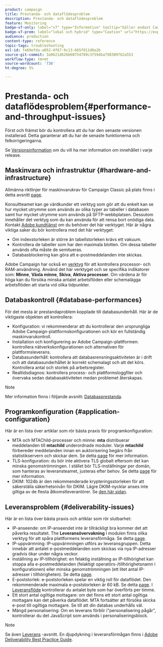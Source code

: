 ```yaml
---
product: campaign
title: Prestanda- och dataflödesproblem
description: Prestanda- och dataflödesproblem
feature: Monitoring
badge-v7-only: label="v7" type="Informative" tooltip="Gäller endast Campaign Classic v7"
badge-v7-prem: label="lokal och hybrid" type="Caution" url="https://experienceleague.adobe.com/docs/campaign-classic/using/installing-campaign-classic/architecture-and-hosting-models/hosting-models-lp/hosting-models.html?lang=sv" tooltip="Gäller endast lokala och hybrida driftsättningar"
audience: production
content-type: reference
topic-tags: troubleshooting
exl-id: fe69efda-a052-4f67-9c13-665f011d0a2b
source-git-commit: 3a9b21d626b60754789c3f594ba798309f62a553
workflow-type: tm+mt
source-wordcount: '736'
ht-degree: 5%

---
```


# Prestanda- och dataflödesproblem{#performance-and-throughput-issues}



Först och främst bör du kontrollera att du har den senaste versionen installerad. Detta garanterar att du har de senaste funktionerna och felkorrigeringarna.

Se [Versionsinformation](../../rn/using/latest-release.md) om du vill ha mer information om innehållet i varje release.

## Maskinvara och infrastruktur {#hardware-and-infrastructure}

Allmänna riktlinjer för maskinvarukrav för Campaign Classic på plats finns i detta avsnitt [page](https://helpx.adobe.com/se/campaign/kb/hardware-sizing-guide.html).

Konsultteamet kan ge värdkunder ett verktyg som gör att du enkelt kan se hur mycket utrymme som används av olika typer av tabeller i databasen samt hur mycket utrymme som används på SFTP-webbplatsen. Dessutom innehåller det verktyg som du kan använda för att rensa bort onödiga data. Kontakt [Adobe kundtjänst](https://helpx.adobe.com/se/enterprise/admin-guide.html/enterprise/using/support-for-experience-cloud.ug.html) om du behöver det här verktyget. Här är några viktiga saker du bör kontrollera med det här verktyget:

* Om indexstorleken är större än tabellstorleken krävs ett vakuum.
* Kontrollera de tabeller som har den maximala blotten. Om dessa tabeller används ofta måste de semitueras.
* Databasblockering kan göra att e-postmeddelanden inte skickas.

Adobe Campaign har också en [verktyg](../../production/using/monitoring-processes.md#manual-monitoring) för att kontrollera processor- och RAM-användning. Använd det här verktyget och se specifika indikatorer som: **Minne**, **Växla minne**, **Skiva**, **Aktiva processer**. Om värdena är för höga kan du försöka minska antalet arbetsflöden eller schemalägga arbetsflöden att starta vid olika tidpunkter.

## Databaskontroll {#database-performances}

För det mesta är prestandaproblem kopplade till databasunderhåll. Här är de viktigaste objekten att kontrollera:

* Konfiguration: vi rekommenderar att du kontrollerar den ursprungliga Adobe Campaign-plattformskonfigurationen och kör en fullständig maskinvarukontroll.
* Installation och konfigurering av Adobe Campaign-plattformen: kontrollera nätverkskonfigurationen och alternativen för plattformsleverans.
* Databasunderhåll: kontrollera att databasrensningsaktiviteten är i drift och att databasunderhållet är korrekt schemalagt och att det körs. Kontrollera antal och storlek på arbetsregister.
* Realtidsdiagnos: kontrollera process- och plattformsloggfiler och övervaka sedan databasaktiviteten medan problemet återskapas.

>[!NOTE]
>
>Mer information finns i följande avsnitt: [Databasprestanda](../../production/using/database-performances.md).

## Programkonfiguration {#application-configuration}

Här är en lista över artiklar som rör bästa praxis för programkonfiguration:

* MTA och MTAChild-processer och minne: **mta** distribuerar meddelanden till **mtachild** underordnade moduler. Varje **mtachild** förbereder meddelanden innan en auktorisering begärs från statistikservern och skickar dem. Se detta [page](../../installation/using/email-deliverability.md) för mer information.
* TLS-konfiguration: du bör inte aktivera TLS globalt eftersom det kan minska genomströmningen. I stället bör TLS-inställningar per domän, som hanteras av leveransteamet, justeras efter behov. Se detta [page](../../installation/using/email-deliverability.md#mx-configuration) för mer information.
* DKIM: 1024b är den rekommenderade krypteringsstorleken för att säkerställa säkerhetsnivån för DKIM. Lägre DKIM-nycklar anses inte giltiga av de flesta åtkomstleverantörer. Se [den här sidan](https://experienceleague.adobe.com/docs/deliverability-learn/deliverability-best-practice-guide/transition-process/infrastructure.html#authentication).

## Leveransproblem {#deliverability-issues}

Här är en lista över bästa praxis och artiklar som rör slutbarhet:

* IP-anseende: om IP-anseendet inte är tillräckligt bra kommer det att påverka resultatet. The **Leveransövervakning** I modulen finns olika verktyg för att spåra plattformens leveransförmåga. Se detta [page](../../delivery/using/monitoring-deliverability.md).
* IP-uppvärmning: IP-uppvärmningen utförs av leveransgruppen. Detta innebär att antalet e-postmeddelanden som skickas via nya IP-adresser gradvis ökar under några veckor.
* Inställning av IP-tillhörighet: en felaktig inställning av IP-tillhörighet kan stoppa alla e-postmeddelanden (felaktigt operatörs-/tillhörighetsnamn i konfigurationen) eller minska genomströmningen (ett litet antal IP-adresser i tillhörigheten). Se detta [page](../../installation/using/email-deliverability.md#list-of-ip-addresses-to-use).
* E-poststorlek: e-poststorleken spelar en viktig roll för dataflödet. Den rekommenderade maximala e-poststorleken är 60 kB. Se detta [page](https://helpx.adobe.com/legal/product-descriptions/campaign.html). I [Leveransflöde](../../reporting/using/global-reports.md#delivery-throughput) kontrollerar du antalet byte som har överförts per timme.
* Ett stort antal ogiltiga mottagare: om det finns ett stort antal ogiltiga mottagare kan det påverka dataflödet. MTA fortsätter att försöka skicka e-post till ogiltiga mottagare. Se till att din databas underhålls väl.
* Mängd personalisering: Om en leverans förblir i&quot;personalisering pågår&quot;, kontrollerar du det JavaScript som används i personaliseringsblock.

>[!NOTE]
>
>Se även [Leverans](../../delivery/using/about-deliverability.md) -avsnitt. En djupdykning i leveransförmågan finns i [Adobe Deliverability Best Practice Guide](https://experienceleague.adobe.com/docs/deliverability-learn/deliverability-best-practice-guide/introduction.html?lang=sv).
